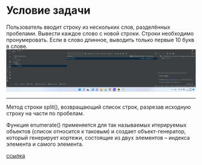 # Условие задачи

Пользователь вводит строку из нескольких слов, разделённых пробелами. Вывести каждое слово с новой строки. Строки
необходимо пронумеровать. Если в слово длинное, выводить только первые 10 букв в слове.
![](img/Screenshot_1.png)
***

<p>Метод строки split(), возвращающий список строк, 
разрезав исходную строку на части по пробелам.</p>

<p>Функция enumerate() применяется для так называемых итерируемых объектов 
(список относится к таковым) и создает объект-генератор, 
который генерирует кортежи, состоящие из двух элементов – 
индекса элемента и самого элемента.</p> 

[ссылка](https://younglinux.info/python/feature/enumerate "Функция enumerate")